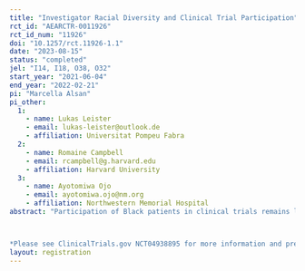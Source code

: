 ```yaml
---
title: "Investigator Racial Diversity and Clinical Trial Participation"
rct_id: "AEARCTR-0011926"
rct_id_num: "11926"
doi: "10.1257/rct.11926-1.1"
date: "2023-08-15"
status: "completed"
jel: "I14, I18, O38, O32"
start_year: "2021-06-04"
end_year: "2022-02-21"
pi: "Marcella Alsan"
pi_other:
  1:
    - name: Lukas Leister
    - email: lukas-leister@outlook.de
    - affiliation: Universitat Pompeu Fabra
  2:
    - name: Romaine Campbell
    - email: rcampbell@g.harvard.edu
    - affiliation: Harvard University
  3:
    - name: Ayotomiwa Ojo
    - email: ayotomiwa.ojo@nm.org
    - affiliation: Northwestern Memorial Hospital
abstract: "Participation of Black patients in clinical trials remains low relative to population and disease-burden benchmarks. We investigate whether increased racial diversity of trial principal investigators could increase enrollment of Black patients. To do so, we conducted a survey experiment in which respondents were shown a photo of a current NIH investigator in which race (Black/White) was cross-randomized as was gender (male/female) to provide a relevant benchmark. Black respondents reported 10.5 percent higher interest in participating in a clinical study led by a race concordant investigator. Gender concordance had no effect. Multivariate regression analyses point to perceived trustworthiness as the most important factor in explaining the pattern of results. Our findings suggest that increasing the racial diversity of clinical trial investigators is a potentially effective method for encouraging enrollment of Black participants in medical research.

*Please see ClinicalTrials.gov NCT04938895 for more information and pre-registration."
layout: registration
---
```


